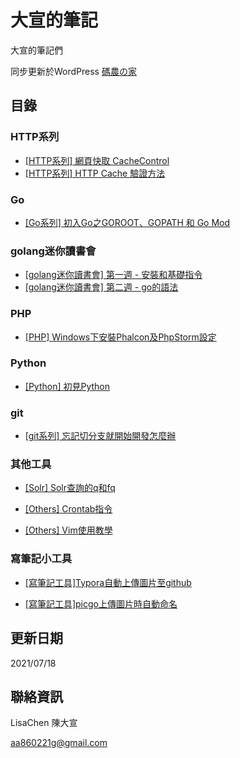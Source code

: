# 大宣的筆記
大宣的筆記們

同步更新於WordPress  [碼農の家](https://blog.codefarm.com.tw/)


## 目錄
### HTTP系列
* [[HTTP系列] 網頁快取 CacheControl](https://github.com/bighsuan/note/blob/main/note/[HTTP%E7%B3%BB%E5%88%97]%20%E7%B6%B2%E9%A0%81%E5%BF%AB%E5%8F%96%20CacheControl.md?ref=main)
* [[HTTP系列] HTTP Cache 驗證方法](https://github.com/bighsuan/note/blob/main/note/[HTTP%E7%B3%BB%E5%88%97]%20HTTP%20Cache%20%E9%A9%97%E8%AD%89%E6%96%B9%E6%B3%95.md?ref=main)

### Go
* [[Go系列] 初入Go之GOROOT、GOPATH 和 Go Mod](https://github.com/bighsuan/note/blob/main/note/[Go%E7%B3%BB%E5%88%97]%20%E5%88%9D%E5%85%A5Go%E4%B9%8BGOROOT%E3%80%81GOPATH%20%E5%92%8C%20Go%20Mod.md?ref=main)

### golang迷你讀書會
* [[golang迷你讀書會] 第一週 - 安裝和基礎指令](https://github.com/bighsuan/note/blob/main/note/%5Bgolang迷你讀書會%5D%20第一週%20–%20安裝和基礎指令.md)
* [[golang迷你讀書會] 第二週 - go的語法](https://github.com/bighsuan/note/blob/main/note/%5Bgolang迷你讀書會%5D%20第二週%20-%20go的語法.md)

### PHP
* [[PHP] Windows下安裝Phalcon及PhpStorm設定](https://github.com/bighsuan/note/blob/main/note/[PHP]%20Windows%E4%B8%8B%E5%AE%89%E8%A3%9DPhalcon%E5%8F%8APhpStorm%E8%A8%AD%E5%AE%9A.md?ref=main)

### Python
* [[Python] 初見Python](https://github.com/bighsuan/note/blob/main/note/[Python]%20%E5%88%9D%E8%A6%8BPython.md?ref=main)

### git
* [[git系列] 忘記切分支就開始開發怎麼辦](https://github.com/bighsuan/note/blob/main/note/[git%E7%B3%BB%E5%88%97]%20%E5%BF%98%E8%A8%98%E5%88%87%E5%88%86%E6%94%AF%E5%B0%B1%E9%96%8B%E5%A7%8B%E9%96%8B%E7%99%BC%E6%80%8E%E9%BA%BC%E8%BE%A6.md?ref=main)

### 其他工具
* [[Solr] Solr查詢的q和fq](https://github.com/bighsuan/note/blob/main/note/[Solr]%20Solr%E6%9F%A5%E8%A9%A2%E7%9A%84q%E5%92%8Cfq.md?ref=main)

* [[Others] Crontab指令](https://github.com/bighsuan/note/blob/main/note/[Others]%20Crontab%E6%8C%87%E4%BB%A4.md?ref=main)

* [[Others] Vim使用教學](https://github.com/bighsuan/note/blob/main/note/[Others]%20Vim%E4%BD%BF%E7%94%A8%E6%95%99%E5%AD%B8.md?ref=main)


### 寫筆記小工具
* [[寫筆記工具]Typora自動上傳圖片至github](https://github.com/bighsuan/note/blob/main/note/[%E5%AF%AB%E7%AD%86%E8%A8%98%E5%B7%A5%E5%85%B7]Typora%E8%87%AA%E5%8B%95%E4%B8%8A%E5%82%B3%E5%9C%96%E7%89%87%E8%87%B3github.md?ref=main)

* [[寫筆記工具]picgo上傳圖片時自動命名](https://github.com/bighsuan/note/blob/main/note/[%E5%AF%AB%E7%AD%86%E8%A8%98%E5%B7%A5%E5%85%B7]picgo%E4%B8%8A%E5%82%B3%E5%9C%96%E7%89%87%E6%99%82%E8%87%AA%E5%8B%95%E5%91%BD%E5%90%8D.md?ref=main)

## 更新日期
2021/07/18

## 聯絡資訊
LisaChen  陳大宣

aa860221g@gmail.com